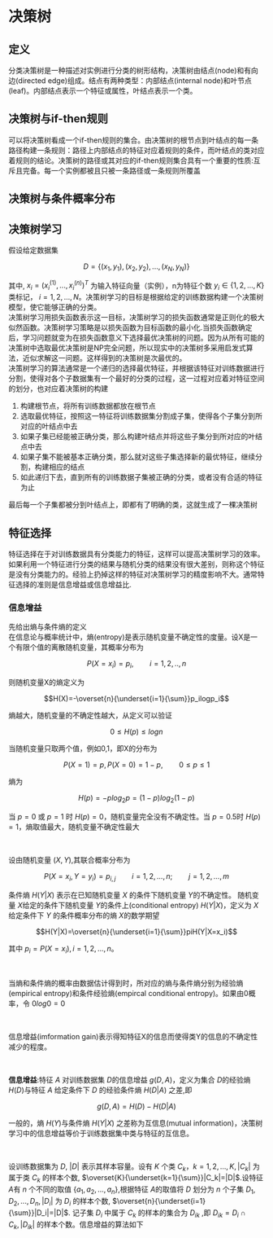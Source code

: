 <h1>决策树</h1>
<h2>定义</h2>

分类决策树是一种描述对实例进行分类的树形结构，决策树由结点(node)和有向边(directed edge)组成。结点有两种类型：内部结点(internal node)和叶节点(leaf)。内部结点表示一个特征或属性，叶结点表示一个类。

<h2>决策树与if-then规则</h2>
可以将决策树看成一个if-then规则的集合。由决策树的根节点到叶结点的每一条路径构建一条规则：路径上内部结点的特征对应着规则的条件，而叶结点的类对应着规则的结论。决策树的路径或其对应的if-then规则集合具有一个重要的性质:互斥且完备。每一个实例都被且只被一条路径或一条规则所覆盖

<h2>决策树与条件概率分布</h2>

<h2>决策树学习</h2>
假设给定数据集

$$\begin{equation*}
D=\{(x_1,y_1),(x_2,y_2),...,(x_N,y_N)\}
\end{equation*}$$

其中, $x_i=(x_i^{(1)},...,x_i^{(n)})^T$ 为输入特征向量（实例），n为特征个数 $y_i \in \{ 1,2,...,K\}$ 类标记， $i=1,2,...,N$。决策树学习的目标是根据给定的训练数据构建一个决策树模型，使它能够正确的分类。
<br>
决策树学习用损失函数表示这一目标，决策树学习的损失函数通常是正则化的极大似然函数。决策树学习策略是以损失函数为目标函数的最小化.当损失函数确定后，学习问题就变为在损失函数意义下选择最优决策树的问题。因为从所有可能的决策树中选取最优决策树是NP完全问题，所以现实中的决策树多采用启发式算法，近似求解这一问题。这样得到的决策树是次最优的。
<br>
决策树学习的算法通常是一个递归的选择最优特征，并根据该特征对训练数据进行分割，使得对各个子数据集有一个最好的分类的过程，这一过程对应着对特征空间的划分，也对应着决策树的构建

<ol>
<li>构建根节点，将所有训练数据都放在根节点
<li>选取最优特征，按照这一特征将训练数据集分割成子集，使得各个子集分到所对应的叶结点中去
<li>如果子集已经能被正确分类，那么构建叶结点并将这些子集分到所对应的叶结点中去
<li>如果子集不能被基本正确分类，那么就对这些子集选择新的最优特征，继续分割，构建相应的结点
<li>如此递归下去，直到所有的训练数据子集被正确的分类，或者没有合适的特征为止
</ol>

最后每一个子集都被分到叶结点上，即都有了明确的类，这就生成了一棵决策树
<h2>特征选择</h2>
特征选择在于对训练数据具有分类能力的特征，这样可以提高决策树学习的效率。如果利用一个特征进行分类的结果与随机分类的结果没有很大差别，则称这个特征是没有分类能力的。经验上扔掉这样的特征对决策树学习的精度影响不大。通常特征选择的准则是信息增益或信息增益比.
<h3>信息增益</h3>
先给出熵与条件熵的定义<br>
在信息论与概率统计中，熵(entropy)是表示随机变量不确定性的度量。设X是一个有限个值的离散随机变量，其概率分布为

$$P(X=x_i)=p_i,\qquad i=1,2,.., n$$

则随机变量X的熵定义为

$$H(X)=-\overset{n}{\underset{i=1}{\sum}}p_ilogp_i$$

熵越大，随机变量的不确定性越大，从定义可以验证

$$0\leq H(p)\leq logn$$

当随机变量只取两个值，例如0,1，即X的分布为

$$P(X=1)=p,P(X=0)=1-p,\qquad 0\leq p \leq 1$$

熵为

$$H(p)=-plog_2p=(1-p)log_2(1-p)$$

当 $p=0$ 或 $p=1$ 时 $H(p)=0$，随机变量完全没有不确定性。当 $p=0.5$时 $H(p)=1$，熵取值最大，随机变量不确定性最大

<br>

设由随机变量 $(X,Y)$,其联合概率分布为

$$P(X=x_i,Y=y_i)=p_{i,j} \qquad i=1,2,...,n;\qquad j=1,2,...,m$$

条件熵 $H(Y|X)$ 表示在已知随机变量 $X$ 的条件下随机变量 $Y$的不确定性。 随机变量 $X$给定的条件下随机变量 $Y$的条件上(conditional entropy) $H(Y|X)$，定义为 $X$ 给定条件下 $Y$ 的条件概率分布的熵 $X$的数学期望

$$H(Y|X)=\overset{n}{\underset{i=1}{\sum}}piH(Y|X=x_i)$$

其中 $p_i=P(X=x_i), i=1,2,...,n。$

<br>

当熵和条件熵的概率由数据估计得到时，所对应的熵与条件熵分别为经验熵(empirical entropy)和条件经验熵(empircal conditional entropy)。如果由0概率，令 $0log0=0$

<br>

信息增益(imformation gain)表示得知特征X的信息而使得类Y的信息的不确定性减少的程度。

<br>

**信息增益**:特征 $A$ 对训练数据集 $D$的信息增益 $g(D,A)$，定义为集合 $D$的经验熵 $H(D)$与特征 $A$ 给定条件下 $D$ 的经验条件熵 $H(D|A)$ 之差,即

$$g(D,A)=H(D)-H(D|A)$$

一般的，熵 $H(Y)$与条件熵 $H(Y|X)$ 之差称为互信息(mutual information)，决策树学习中的信息增益等价于训练数据集中类与特征的互信息。

<br>

设训练数据集为 $D$, $|D|$ 表示其样本容量。设有 $K$ 个类 $C_k，k=1,2,...,K,|C_k|$ 为属于类 $C_k$ 的样本个数, $\overset{K}{\underset{k=1}{\sum}}|C_k|=|D|$.设特征 $A$有 $n$ 个不同的取值 $\{ a_1,a_2,...,a_n\}$,根据特征 $A$的取值将 $D$ 划分为 $n$ 个子集 $D_1,D_2,...,D_n,|D_i|$ 为 $D_i$ 的样本个数, $\overset{n}{\underset{i=1}{\sum}}|D_i|=|D|$. 记子集 $D_i$ 中属于 $C_k$ 的样本的集合为 $D_{ik}$ ,即 $D_{ik}=D_i \cap C_k,|D_{ik}|$ 的样本个数。信息增益的算法如下 

